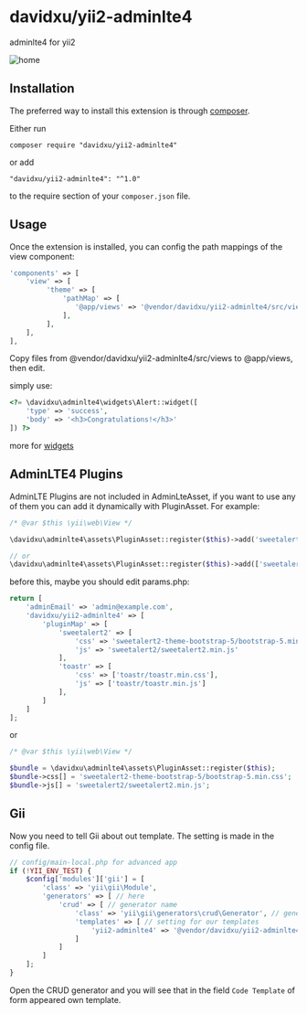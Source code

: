 davidxu/yii2-adminlte4
======================
adminlte4 for yii2

![home](https://user-images.githubusercontent.com/3158261/80058324-8d751480-855b-11ea-87f5-3d682f787210.png)

Installation
------------

The preferred way to install this extension is through [composer](http://getcomposer.org/download/).

Either run

```
composer require "davidxu/yii2-adminlte4"
```

or add

```
"davidxu/yii2-adminlte4": "^1.0"
```

to the require section of your `composer.json` file.


Usage
-----

Once the extension is installed, you can config the path mappings of the view component:

```php
'components' => [
    'view' => [
         'theme' => [
             'pathMap' => [
                '@app/views' => '@vendor/davidxu/yii2-adminlte4/src/views'
             ],
         ],
    ],
],
```

Copy files from @vendor/davidxu/yii2-adminlte4/src/views to @app/views, then edit.

simply use:

```php
<?= \davidxu\adminlte4\widgets\Alert::widget([
    'type' => 'success',
    'body' => '<h3>Congratulations!</h3>'
]) ?>
```
more for [widgets](https://github.com/hail812/yii2-adminlte-widgets)

AdminLTE4 Plugins
----------------
AdminLTE Plugins are not included in AdminLteAsset, if you want to use any of them you can add it dynamically with PluginAsset.
For example:

```php
/* @var $this \yii\web\View */

\davidxu\adminlte4\assets\PluginAsset::register($this)->add('sweetalert2');

// or
\davidxu\adminlte4\assets\PluginAsset::register($this)->add(['sweetalert2', 'toastr']);
```

before this, maybe you should edit params.php:

```php
return [
    'adminEmail' => 'admin@example.com',
    'davidxu/yii2-adminlte4' => [
        'pluginMap' => [
            'sweetalert2' => [
                'css' => 'sweetalert2-theme-bootstrap-5/bootstrap-5.min.css',
                'js' => 'sweetalert2/sweetalert2.min.js'
            ],
            'toastr' => [
                'css' => ['toastr/toastr.min.css'],
                'js' => ['toastr/toastr.min.js']
            ],
        ]
    ]
];
```

or

```php
/* @var $this \yii\web\View */

$bundle = \davidxu\adminlte4\assets\PluginAsset::register($this);
$bundle->css[] = 'sweetalert2-theme-bootstrap-5/bootstrap-5.min.css';
$bundle->js[] = 'sweetalert2/sweetalert2.min.js';
```

Gii
---
Now you need to tell Gii about out template. The setting is made in the config file.

```php
// config/main-local.php for advanced app
if (!YII_ENV_TEST) {
    $config['modules']['gii'] = [
        'class' => 'yii\gii\Module',
        'generators' => [ // here
            'crud' => [ // generator name
                'class' => 'yii\gii\generators\crud\Generator', // generator class
                'templates' => [ // setting for our templates
                    'yii2-adminlte4' => '@vendor/davidxu/yii2-adminlte4/src/gii/generators/crud/default' // template name => path to template
                ]
            ]
        ]
    ];
}
```

Open the CRUD generator and you will see that in the field `Code Template` of form appeared own template.